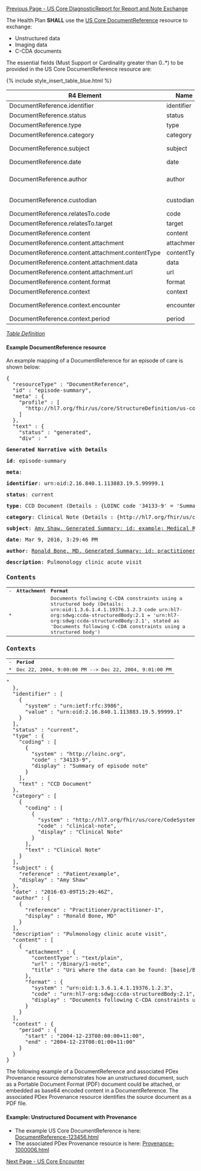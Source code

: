 <!-- USCoreDocumentReference.md {% comment %}
*****************************************************************************************
*                            WARNING: DO NOT EDIT THIS FILE                             *
*                                                                                       *
* This file is generated by SUSHI. Any edits you make to this file will be overwritten. *
*                                                                                       *
* To change the contents of this file, edit the original source file at:                *
* ig-data/input/pagecontent/USCoreDocumentReference.md                                  *
*****************************************************************************************
{% endcomment %} -->
[Previous Page - US Core DiagnosticReport for Report and Note Exchange](USCoreDiagnosticReportforReportandNoteExchange.html)

The Health Plan **SHALL** use the [US Core DocumentReference](http://hl7.org/fhir/us/core/StructureDefinition-us-core-documentreference.html) resource to exchange: 
 
- Unstructured data
- Imaging data
- C-CDA documents

The essential fields (Must Support or Cardinality greater than 0..*) to be provided in the US Core DocumentReference resource are:

{% include style_insert_table_blue.html %}

| R4 Element                                       | Name         | Cardinality | Type                                                                                               |
|--------------------------------------------------|--------------|:-----------:|----------------------------------------------------------------------------------------------------|
| DocumentReference.identifier                     |  identifier  |     0..*    | Identifier                                                                                         |
| DocumentReference.status                         |  status      |     1..1    | code                                                                                               |
| DocumentReference.type                           |  type        |     1..1    | CodeableConcept                                                                                    |
| DocumentReference.category                       |  category    |     1..*    | CodeableConcept                                                                                    |
| DocumentReference.subject                        |  subject     |     1..1    | Reference(US Core Patient Profile)                                                                 |
| DocumentReference.date                           |  date        |     0..1    | instant                                                                                            |
| DocumentReference.author                         |  author      |     0..*    | Reference(US Core Practitioner Profile \| US Core Organization Profile \| US Core Patient Profile) |
| DocumentReference.custodian                      |  custodian   |     0..1    | Reference(US Core Organization Profile)                                                            |
| DocumentReference.relatesTo.code                 |  code        |     1..1    | code                                                                                               |
| DocumentReference.relatesTo.target               |  target      |     1..1    | Reference(DocumentReference)                                                                       |
| DocumentReference.content                        |  content     |     1..*    | BackboneElement                                                                                    |
| DocumentReference.content.attachment             |  attachment  |     1..1    | Attachment                                                                                         |
| DocumentReference.content.attachment.contentType |  contentType |     1..1    | code                                                                                               |
| DocumentReference.content.attachment.data        |  data        |     0..1    | base64Binary                                                                                       |
| DocumentReference.content.attachment.url         |  url         |     0..1    | url                                                                                                |
| DocumentReference.content.format                 |  format      |     0..1    | Coding                                                                                             |
| DocumentReference.context                        |  context     |     0..1    | BackboneElement                                                                                    |
| DocumentReference.context.encounter              |  encounter   |     0..1    | Reference(US Core Encounter Profile)                                                               |
| DocumentReference.context.period                 |  period      |     0..1    | Period                                                                                             |

<i>[Table Definition](index.html#mapping-adjudicated-claims-and-encounter-information-to-clinical-resources)</i>

#### Example DocumentReference resource

An example mapping of a DocumentReference for an episode of care is shown below:

<pre>
{
  "resourceType" : "DocumentReference",
  "id" : "episode-summary",
  "meta" : {
    "profile" : [
      "http://hl7.org/fhir/us/core/StructureDefinition/us-core-documentreference"
    ]
  },
  "text" : {
    "status" : "generated",
    "div" : "<div xmlns=\"http://www.w3.org/1999/xhtml\"><p><b>Generated Narrative with Details</b></p><p><b>id</b>: episode-summary</p><p><b>meta</b>: </p><p><b>identifier</b>: urn:oid:2.16.840.1.113883.19.5.99999.1</p><p><b>status</b>: current</p><p><b>type</b>: CCD Document <span style=\"background: LightGoldenRodYellow\">(Details : {LOINC code '34133-9' = 'Summary of episode note', given as 'Summary of episode note'})</span></p><p><b>category</b>: Clinical Note <span style=\"background: LightGoldenRodYellow\">(Details : {http://hl7.org/fhir/us/core/CodeSystem/us-core-documentreference-category code 'clinical-note' = 'Clinical Note', given as 'Clinical Note'})</span></p><p><b>subject</b>: <a href=\"Patient-example.html\">Amy Shaw. Generated Summary: id: example; Medical Record Number = 1032702 (USUAL); active; Amy V. Shaw ; ph: 555-555-5555(HOME), amy.shaw@example.com; gender: female; birthDate: Feb 20, 2007</a></p><p><b>date</b>: Mar 9, 2016, 3:29:46 PM</p><p><b>author</b>: <a href=\"Practitioner-practitioner-1.html\">Ronald Bone, MD. Generated Summary: id: practitioner-1; 9941339108, 25456; Ronald Bone </a></p><p><b>description</b>: Pulmonology clinic acute visit</p><h3>Contents</h3><table class=\"grid\"><tr><td>-</td><td><b>Attachment</b></td><td><b>Format</b></td></tr><tr><td>*</td><td/><td>Documents following C-CDA constraints using a structured body (Details: urn:oid:1.3.6.1.4.1.19376.1.2.3 code urn:hl7-org:sdwg:ccda-structuredBody:2.1 = 'urn:hl7-org:sdwg:ccda-structuredBody:2.1', stated as 'Documents following C-CDA constraints using a structured body')</td></tr></table><h3>Contexts</h3><table class=\"grid\"><tr><td>-</td><td><b>Period</b></td></tr><tr><td>*</td><td>Dec 22, 2004, 9:00:00 PM --&gt; Dec 22, 2004, 9:01:00 PM</td></tr></table></div>"
  },
  "identifier" : [
    {
      "system" : "urn:ietf:rfc:3986",
      "value" : "urn:oid:2.16.840.1.113883.19.5.99999.1"
    }
  ],
  "status" : "current",
  "type" : {
    "coding" : [
      {
        "system" : "http://loinc.org",
        "code" : "34133-9",
        "display" : "Summary of episode note"
      }
    ],
    "text" : "CCD Document"
  },
  "category" : [
    {
      "coding" : [
        {
          "system" : "http://hl7.org/fhir/us/core/CodeSystem/us-core-documentreference-category",
          "code" : "clinical-note",
          "display" : "Clinical Note"
        }
      ],
      "text" : "Clinical Note"
    }
  ],
  "subject" : {
    "reference" : "Patient/example",
    "display" : "Amy Shaw"
  },
  "date" : "2016-03-09T15:29:46Z",
  "author" : [
    {
      "reference" : "Practitioner/practitioner-1",
      "display" : "Ronald Bone, MD"
    }
  ],
  "description" : "Pulmonology clinic acute visit",
  "content" : [
    {
      "attachment" : {
        "contentType" : "text/plain",
        "url" : "/Binary/1-note",
        "title" : "Uri where the data can be found: [base]/Binary/1-note"
      },
      "format" : {
        "system" : "urn:oid:1.3.6.1.4.1.19376.1.2.3",
        "code" : "urn:hl7-org:sdwg:ccda-structuredBody:2.1",
        "display" : "Documents following C-CDA constraints using a structured body"
      }
    }
  ],
  "context" : {
    "period" : {
      "start" : "2004-12-23T08:00:00+11:00",
      "end" : "2004-12-23T08:01:00+11:00"
    }
  }
}
</pre>

The following example of a DocumentReference and associated PDex Provenance resource demonstrates how an unstructured document, such as a Portable Document Format (PDF) document could be attached, or embedded as base64 encoded content in a DocumentReference. The associated PDex Provenance resource identifies the source document as a PDF file. 

#### Example: Unstructured Document with Provenance

- The example US Core DocumentReference is here: [DocumentReference-123456.html](DocumentReference-123456.html)
- The associated PDex Provenance resource is here: [Provenance-1000006.html](Provenance-1000006.html)



[Next Page - US Core Encounter](USCoreEncounter.html)

